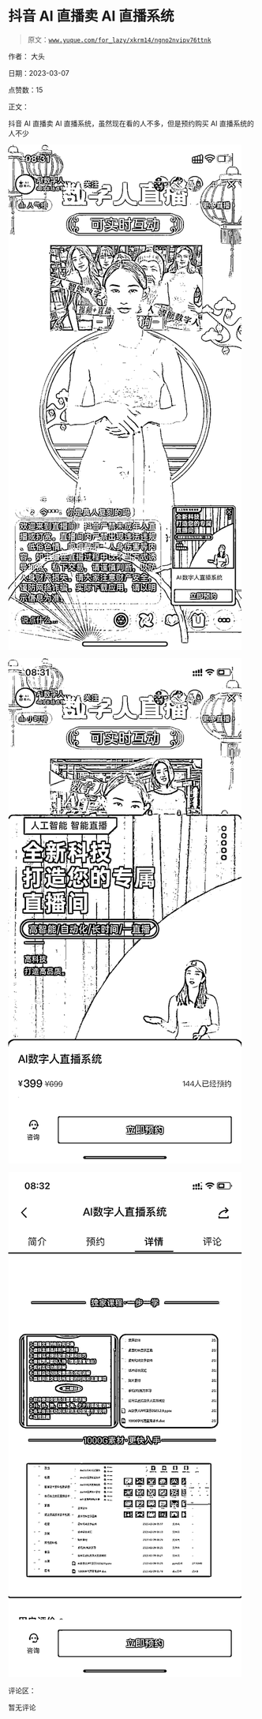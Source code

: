# 抖音 AI 直播卖 AI 直播系统

> 原文：[`www.yuque.com/for_lazy/xkrm14/ngno2nvipv76ttnk`](https://www.yuque.com/for_lazy/xkrm14/ngno2nvipv76ttnk)

作者： 大头 

日期：2023-03-07 

点赞数：15 

正文： 

抖音 AI 直播卖 AI 直播系统，虽然现在看的人不多，但是预约购买 AI 直播系统的人不少 

![](img/d6420aeb47a5cde223e1040e17062b85.png)  

![](img/e44c55cf8ea91555471ea90343aadf8b.png)  

![](img/da85e7c820c7b85f7b428d230efb6335.png)  

评论区： 

暂无评论 

